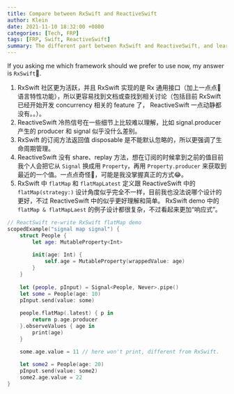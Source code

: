 ```yaml
---
title: Compare between RxSwift and ReactiveSwift
author: Klein
date: 2021-11-10 18:32:00 +0800
categories: [Tech, FRP]
tags: [FRP, Swift, ReactiveSwift]
summary: The different part between RxSwift and ReactiveSwift, and learn how to understand them.
---
```


If you asking me which framework should we prefer to use now, my answer is `RxSwift`🙈.


1. RxSwift 社区更为活跃，并且 RxSwift 实现的是 Rx 通用接口（加上一点点🤏语言特性功能），所以更容易找到文档或查找到相关讨论（包括目前 RxSwift 已经开始开发 concurrency 相关的 feature 了， ReactiveSwift 一点动静都没有。。）。
1. ReactiveSwift 冷热信号在一些细节上比较难以理解，比如 signal.producer 产生的 producer 和 signal 似乎没什么差别。
1. RxSwift 的订阅方法返回值 disposable 是不能默认忽略的，所以更强调了生命周期管理。
1. ReactiveSwift 没有 share、replay 方法，想在订阅的时候拿到之前的值目前我个人会把它从 `Signal` 换成用 `Property`，再用 `Property.producer` 来获取到最近的一个值。一点点奇怪🤏，可能是我没掌握真正的方式😂。
1. RxSwift 中 `flatMap` 和 `flatMapLatest` 定义跟 ReactiveSwift 中的 `flatMap(strategy:)` 设计角度似乎完全不一样，目前我也没法说哪个设计的更好，不过 ReactiveSwift 中的似乎更好理解和简单。 RxSwift demo 中的 `flatMap & flatMapLaest` 的例子设计都很复杂，不过看起来更加“响应式”。

```swift
// ReactSwift re-write RxSwift flatMap demo
scopedExample("signal map signal") {
    struct People {
        let age: MutableProperty<Int>
        
        init(age: Int) {
            self.age = MutableProperty(wrappedValue: age)
        }
    }
    
    let (people, pInput) = Signal<People, Never>.pipe()
    let some = People(age: 10)
    pInput.send(value: some)
    
    people.flatMap(.latest) { p in
        return p.age.producer
    }.observeValues { age in
        print(age)
    }

    some.age.value = 11 // here won't print, different from RxSwift.
    
    let some2 = People(age: 20)
    pInput.send(value: some2)
    some2.age.value = 22
}
```
